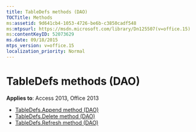 ```yaml
---
title: TableDefs methods (DAO)
TOCTitle: Methods
ms:assetid: 9d641cb4-1053-4726-be6b-c3850cadf548
ms:mtpsurl: https://msdn.microsoft.com/library/Dn125507(v=office.15)
ms:contentKeyID: 52073629
ms.date: 09/18/2015
mtps_version: v=office.15
localization_priority: Normal
---
```


# TableDefs methods (DAO)

**Applies to**: Access 2013, Office 2013

- [TableDefs.Append method (DAO)](tabledefs-append-method-dao.md)
- [TableDefs.Delete method (DAO)](tabledefs-delete-method-dao.md)
- [TableDefs.Refresh method (DAO)](tabledefs-refresh-method-dao.md)

